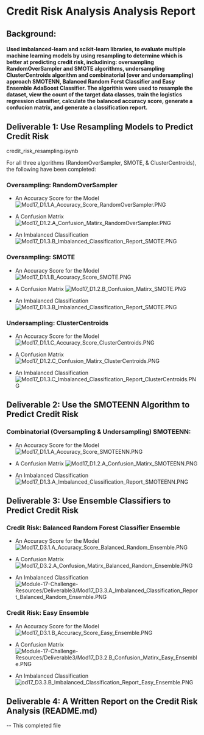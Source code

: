 # Credit Risk Analysis Analysis Report
## Background: 
#### Used imbalanced-learn and scikit-learn libraries, to evaluate multiple machine learning models by using resampling to determine which is better at predicting credit risk, includining: oversampling RandomOverSampler and SMOTE algorithms, undersampling ClusterCentroids algorithm and combinatorial (over and undersampling) approach SMOTENN, Balanced Random Forst Classifier and Easy Ensemble AdaBoost Classifier.  The algorithis were used to resample the dataset, view the count of the target data classes, train the logistics regression classifier, calculate the balanced accuracy score, generate a confucion matrix, and generate a classification report.

## Deliverable 1: Use Resampling Models to Predict Credit Risk
credit_risk_resampling.ipynb

For all three algorithms (RandomOverSampler, SMOTE, & ClusterCentroids), the following have been completed:
### Oversampling:  RandomOverSampler

 - An Accuracy Score for the Model
![Mod17_D1.1.A_Accuracy_Score_RandomOverSampler.PNG](/Credit_Risk_Analysis/Module-17-Challenge-Resources/Mod17_D1.1.A_Accuracy_Score_RandomOverSampler.PNG)

 - A Confusion Matrix
![Mod17_D1.2.A_Confusion_Matirx_RandomOverSampler.PNG](/Credit_Risk_Analysis/Module-17-Challenge-Resources/Mod17_D1.2.A_Confusion_Matirx_RandomOverSampler.PNG)

 - An Imbalanced Classification
![Mod17_D1.3.B_Imbalanced_Classification_Report_SMOTE.PNG](/Credit_Risk_Analysis/Module-17-Challenge-Resources/Mod17_D1.3.B_Imbalanced_Classification_Report_SMOTE.PNG)

### Oversampling: SMOTE
 - An Accuracy Score for the Model
![Mod17_D1.1.B_Accuracy_Score_SMOTE.PNG](/Credit_Risk_Analysis/Module-17-Challenge-Resources/Mod17_D1.1.B_Accuracy_Score_SMOTE.PNG)

 - A Confusion Matrix
![Mod17_D1.2.B_Confusion_Matirx_SMOTE.PNG](/Credit_Risk_Analysis/Module-17-Challenge-Resources/Mod17_D1.2.B_Confusion_Matirx_SMOTE.PNG)

 - An Imbalanced Classification
![Mod17_D1.3.B_Imbalanced_Classification_Report_SMOTE.PNG](/Credit_Risk_Analysis/Module-17-Challenge-Resources/Mod17_D1.3.B_Imbalanced_Classification_Report_SMOTE.PNG)

### Undersampling: ClusterCentroids
 - An Accuracy Score for the Model
![Mod17_D1.1.C_Accuracy_Score_ClusterCentroids.PNG](/Credit_Risk_Analysis/Module-17-Challenge-Resources/Mod17_D1.1.C_Accuracy_Score_ClusterCentroids.PNG)

 - A Confusion Matrix
![Mod17_D1.2.C_Confusion_Matirx_ClusterCentroids.PNG](/Credit_Risk_Analysis/Module-17-Challenge-Resources/Mod17_D1.2.C_Confusion_Matirx_ClusterCentroids.PNG)

 - An Imbalanced Classification
![Mod17_D1.3.C_Imbalanced_Classification_Report_ClusterCentroids.PNG](/Credit_Risk_Analysis/Module-17-Challenge-Resources/Mod17_D1.3.C_Imbalanced_Classification_Report_ClusterCentroids.PNG)

## Deliverable 2: Use the SMOTEENN Algorithm to Predict Credit Risk
### Combinatorial (Oversampling & Undersampling) SMOTEENN:
- An Accuracy Score for the Model
![Mod17_D1.1.A_Accuracy_Score_SMOTEENN.PNG](/Credit_Risk_Analysis/Module-17-Challenge-Resources/Deliverable2/Mod17_D1.1.A_Accuracy_Score_SMOTEENN.PNG)

- A Confusion Matrix
![Mod17_D1.2.A_Confusion_Matirx_SMOTEENN.PNG](/Credit_Risk_Analysis/Module-17-Challenge-Resources/Deliverable2/Mod17_D1.2.A_Confusion_Matirx_SMOTEENN.PNG)

 - An Imbalanced Classification
![Mod17_D1.3.A_Imbalanced_Classification_Report_SMOTEENN.PNG](/Credit_Risk_Analysis/Module-17-Challenge-Resources/Deliverable2/Mod17_D1.3.A_Imbalanced_Classification_Report_SMOTEENN.PNG)

## Deliverable 3: Use Ensemble Classifiers to Predict Credit Risk

### Credit Risk:  Balanced Random Forest Classifier Ensemble
- An Accuracy Score for the Model
![Mod17_D3.1.A_Accuracy_Score_Balanced_Random_Ensemble.PNG](/Credit_Risk_Analysis/Module-17-Challenge-Resources/Deliverable3/Mod17_D3.1.A_Accuracy_Score_Balanced_Random_Ensemble.PNG)

- A Confusion Matrix
![Mod17_D3.2.A_Confusion_Matirx_Balanced_Random_Ensemble.PNG](/Credit_Risk_Analysis/Module-17-Challenge-Resources/Deliverable3/Mod17_D3.2.A_Confusion_Matirx_Balanced_Random_Ensemble.PNG)

 - An Imbalanced Classification
![Module-17-Challenge-Resources/Deliverable3/Mod17_D3.3.A_Imbalanced_Classification_Report_Balanced_Random_Ensemble.PNG](/Credit_Risk_Analysis/Module-17-Challenge-Resources/Deliverable3/Mod17_D3.3.A_Imbalanced_Classification_Report_Balanced_Random_Ensemble.PNG)

### Credit Risk:  Easy Ensemble
- An Accuracy Score for the Model
![Mod17_D3.1.B_Accuracy_Score_Easy_Ensemble.PNG](/Credit_Risk_Analysis/Module-17-Challenge-Resources/Deliverable3/Mod17_D3.1.B_Accuracy_Score_Easy_Ensemble.PNG)

- A Confusion Matrix
![Module-17-Challenge-Resources/Deliverable3/Mod17_D3.2.B_Confusion_Matirx_Easy_Ensemble.PNG](/Credit_Risk_Analysis/Module-17-Challenge-Resources/Deliverable3/Mod17_D3.2.B_Confusion_Matirx_Easy_Ensemble.PNG)

- An Imbalanced Classification
![od17_D3.3.B_Imbalanced_Classification_Report_Easy_Ensemble.PNG](/Credit_Risk_Analysis/Module-17-Challenge-Resources/Deliverable3/Mod17_D3.3.B_Imbalanced_Classification_Report_Easy_Ensemble.PNG)
## Deliverable 4: A Written Report on the Credit Risk Analysis (README.md) 

 -- This completed file